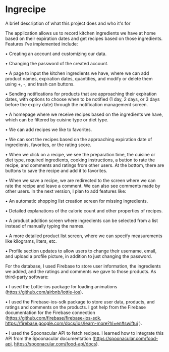 
# Ingrecipe

A brief description of what this project does and who it's for

The application allows us to record kitchen ingredients we have at home based on their expiration dates and get recipes based on those ingredients.
Features I’ve implemented include:

•	Creating an account and customizing our data.

•	Changing the password of the created account.

•	A page to input the kitchen ingredients we have, where we can add product names, expiration dates, quantities, and modify or delete them using +, -, and trash can buttons.

•	Sending notifications for products that are approaching their expiration dates, with options to choose when to be notified (1 day, 2 days, or 3 days before the expiry date) through the notification management screen.

•	A homepage where we receive recipes based on the ingredients we have, which can be filtered by cuisine type or diet type.

•	We can add recipes we like to favorites.

•	We can sort the recipes based on the approaching expiration date of ingredients, favorites, or the rating score.

•	When we click on a recipe, we see the preparation time, the cuisine or diet type, required ingredients, cooking instructions, a button to rate the recipe, and comments and ratings from other users. At the bottom, there are buttons to save the recipe and add it to favorites.

•	When we save a recipe, we are redirected to the screen where we can rate the recipe and leave a comment. We can also see comments made by other users.
In the next version, I plan to add features like:

•	An automatic shopping list creation screen for missing ingredients.

•	Detailed explanations of the calorie count and other properties of recipes.

•	A product addition screen where ingredients can be selected from a list instead of manually typing the names.

•	A more detailed product list screen, where we can specify measurements like kilograms, liters, etc.

•	Profile section updates to allow users to change their username, email, and upload a profile picture, in addition to just changing the password.

For the database, I used Firebase to store user information, the ingredients we added, and the ratings and comments we gave to those products.
As third-party software:

•	I used the Lottie-ios package for loading animations (https://github.com/airbnb/lottie-ios).

•	I used the Firebase-ios-sdk package to store user data, products, and ratings and comments on the products. I got help from the Firebase documentation for the Firebase connection (https://github.com/firebase/firebase-ios-sdk, https://firebase.google.com/docs/ios/learn-more?hl=en#swiftui ).

•	I used the Spoonacular API to fetch recipes. I learned how to integrate this API from the Spoonacular documentation (https://spoonacular.com/food-api, https://spoonacular.com/food-api/docs).
